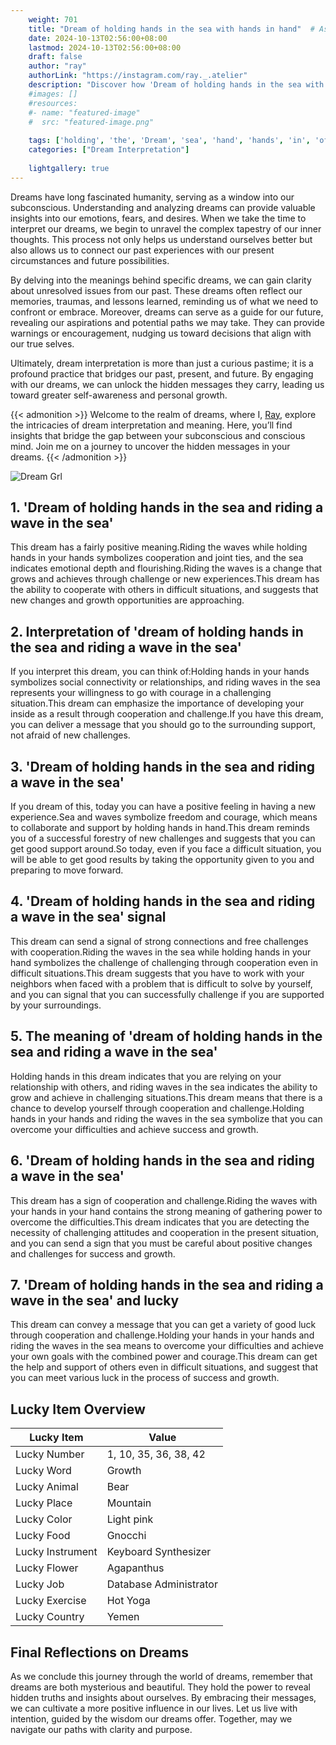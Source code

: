 ```yaml
---
    weight: 701
    title: "Dream of holding hands in the sea with hands in hand"  # Assuming 'title' column exists
    date: 2024-10-13T02:56:00+08:00
    lastmod: 2024-10-13T02:56:00+08:00
    draft: false
    author: "ray"
    authorLink: "https://instagram.com/ray._.atelier"
    description: "Discover how 'Dream of holding hands in the sea with hands in hand' can interpret your future and uncover its significant meanings in your life."
    #images: []
    #resources:
    #- name: "featured-image"
    #  src: "featured-image.png"
    
    tags: ['holding', 'the', 'Dream', 'sea', 'hand', 'hands', 'in', 'of', 'with']
    categories: ["Dream Interpretation"]
    
    lightgallery: true
---
```

    
Dreams have long fascinated humanity, serving as a window into our subconscious. Understanding and analyzing dreams can provide valuable insights into our emotions, fears, and desires. When we take the time to interpret our dreams, we begin to unravel the complex tapestry of our inner thoughts. This process not only helps us understand ourselves better but also allows us to connect our past experiences with our present circumstances and future possibilities.

By delving into the meanings behind specific dreams, we can gain clarity about unresolved issues from our past. These dreams often reflect our memories, traumas, and lessons learned, reminding us of what we need to confront or embrace. Moreover, dreams can serve as a guide for our future, revealing our aspirations and potential paths we may take. They can provide warnings or encouragement, nudging us toward decisions that align with our true selves.

Ultimately, dream interpretation is more than just a curious pastime; it is a profound practice that bridges our past, present, and future. By engaging with our dreams, we can unlock the hidden messages they carry, leading us toward greater self-awareness and personal growth.

{{< admonition >}}
Welcome to the realm of dreams, where I, [Ray](https://instagram.com/ray._.atelier), explore the intricacies of dream interpretation and meaning. Here, you’ll find insights that bridge the gap between your subconscious and conscious mind. Join me on a journey to uncover the hidden messages in your dreams.
{{< /admonition >}}

![Dream Grl](https://cdn.pixabay.com/photo/2017/11/02/03/35/gothic-2910057_1280.jpg "Dream Grl")

## 1. 'Dream of holding hands in the sea and riding a wave in the sea'
This dream has a fairly positive meaning.Riding the waves while holding hands in your hands symbolizes cooperation and joint ties, and the sea indicates emotional depth and flourishing.Riding the waves is a change that grows and achieves through challenge or new experiences.This dream has the ability to cooperate with others in difficult situations, and suggests that new changes and growth opportunities are approaching.

## 2. Interpretation of 'dream of holding hands in the sea and riding a wave in the sea'
If you interpret this dream, you can think of:Holding hands in your hands symbolizes social connectivity or relationships, and riding waves in the sea represents your willingness to go with courage in a challenging situation.This dream can emphasize the importance of developing your inside as a result through cooperation and challenge.If you have this dream, you can deliver a message that you should go to the surrounding support, not afraid of new challenges.

## 3. 'Dream of holding hands in the sea and riding a wave in the sea'
If you dream of this, today you can have a positive feeling in having a new experience.Sea and waves symbolize freedom and courage, which means to collaborate and support by holding hands in hand.This dream reminds you of a successful forestry of new challenges and suggests that you can get good support around.So today, even if you face a difficult situation, you will be able to get good results by taking the opportunity given to you and preparing to move forward.

## 4. 'Dream of holding hands in the sea and riding a wave in the sea' signal
This dream can send a signal of strong connections and free challenges with cooperation.Riding the waves in the sea while holding hands in your hand symbolizes the challenge of challenging through cooperation even in difficult situations.This dream suggests that you have to work with your neighbors when faced with a problem that is difficult to solve by yourself, and you can signal that you can successfully challenge if you are supported by your surroundings.

## 5. The meaning of 'dream of holding hands in the sea and riding a wave in the sea'
Holding hands in this dream indicates that you are relying on your relationship with others, and riding waves in the sea indicates the ability to grow and achieve in challenging situations.This dream means that there is a chance to develop yourself through cooperation and challenge.Holding hands in your hands and riding the waves in the sea symbolize that you can overcome your difficulties and achieve success and growth.

## 6. 'Dream of holding hands in the sea and riding a wave in the sea'
This dream has a sign of cooperation and challenge.Riding the waves with your hands in your hand contains the strong meaning of gathering power to overcome the difficulties.This dream indicates that you are detecting the necessity of challenging attitudes and cooperation in the present situation, and you can send a sign that you must be careful about positive changes and challenges for success and growth.

## 7. 'Dream of holding hands in the sea and riding a wave in the sea' and lucky
This dream can convey a message that you can get a variety of good luck through cooperation and challenge.Holding your hands in your hands and riding the waves in the sea means to overcome your difficulties and achieve your own goals with the combined power and courage.This dream can get the help and support of others even in difficult situations, and suggest that you can meet various luck in the process of success and growth.

## Lucky Item Overview
| Lucky Item          | Value              |
|---------------|--------------------|
| Lucky Number        | 1, 10, 35, 36, 38, 42  |
| Lucky Word          | Growth |
| Lucky Animal        | Bear |
| Lucky Place         | Mountain     |
| Lucky Color         | Light pink     |
| Lucky Food          | Gnocchi      |
| Lucky Instrument    | Keyboard Synthesizer |
| Lucky Flower        | Agapanthus    |
| Lucky Job           | Database Administrator       |
| Lucky Exercise      | Hot Yoga  |
| Lucky Country       | Yemen    |


##  Final Reflections on Dreams

As we conclude this journey through the world of dreams, remember that dreams are both mysterious and beautiful. They hold the power to reveal hidden truths and insights about ourselves. By embracing their messages, we can cultivate a more positive influence in our lives. Let us live with intention, guided by the wisdom our dreams offer. Together, may we navigate our paths with clarity and purpose.
